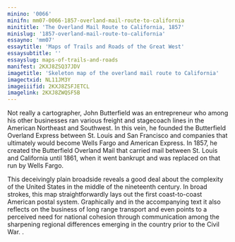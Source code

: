 ```yaml
---
minino: '0066'
minifn: mm07-0066-1857-overland-mail-route-to-california
minititle: 'The Overland Mail Route to California, 1857'
minislug: '1857-overland-mail-route-to-california'
essayno: 'mm07'
essaytitle: 'Maps of Trails and Roads of the Great West'
essaysubtitle: ''
essayslug: maps-of-trails-and-roads
manifest: 2KXJ8ZSQ37JDV
imagetitle: 'Skeleton map of the overland mail route to California'
imagectxid: NL11JM3Y
imageiiifid: 2KXJ8ZSFJETCL
imagelink: 2KXJ8ZWQSF5B
---
```

Not really a cartographer, John Butterfield was an entrepreneur who among his other businesses ran various freight and stagecoach lines in the American Northeast and Southwest. In this vein, he founded the Butterfield Overland Express between St. Louis and San Francisco and companies that ultimately would become Wells Fargo and American Express. In 1857, he created the Butterfield Overland Mail that carried mail between St. Louis and California until 1861, when it went bankrupt and was replaced on that run by Wells Fargo. 

This deceivingly plain broadside reveals a good deal about the complexity of the United States in the middle of the nineteenth century. In broad strokes, this map straightforwardly lays out the first coast-to-coast American postal system. Graphically and in the accompanying text it also reflects on the business of long range transport and even points to a perceived need for national cohesion through communication among the sharpening regional differences emerging in the country prior to the Civil War. . 

